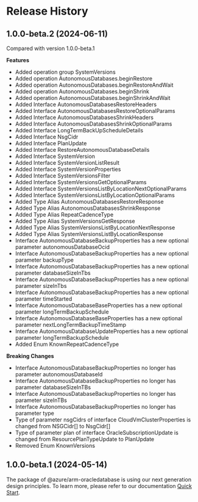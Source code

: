 # Release History
    
## 1.0.0-beta.2 (2024-06-11)
Compared with version 1.0.0-beta.1
    
**Features**

  - Added operation group SystemVersions
  - Added operation AutonomousDatabases.beginRestore
  - Added operation AutonomousDatabases.beginRestoreAndWait
  - Added operation AutonomousDatabases.beginShrink
  - Added operation AutonomousDatabases.beginShrinkAndWait
  - Added Interface AutonomousDatabasesRestoreHeaders
  - Added Interface AutonomousDatabasesRestoreOptionalParams
  - Added Interface AutonomousDatabasesShrinkHeaders
  - Added Interface AutonomousDatabasesShrinkOptionalParams
  - Added Interface LongTermBackUpScheduleDetails
  - Added Interface NsgCidr
  - Added Interface PlanUpdate
  - Added Interface RestoreAutonomousDatabaseDetails
  - Added Interface SystemVersion
  - Added Interface SystemVersionListResult
  - Added Interface SystemVersionProperties
  - Added Interface SystemVersionsFilter
  - Added Interface SystemVersionsGetOptionalParams
  - Added Interface SystemVersionsListByLocationNextOptionalParams
  - Added Interface SystemVersionsListByLocationOptionalParams
  - Added Type Alias AutonomousDatabasesRestoreResponse
  - Added Type Alias AutonomousDatabasesShrinkResponse
  - Added Type Alias RepeatCadenceType
  - Added Type Alias SystemVersionsGetResponse
  - Added Type Alias SystemVersionsListByLocationNextResponse
  - Added Type Alias SystemVersionsListByLocationResponse
  - Interface AutonomousDatabaseBackupProperties has a new optional parameter autonomousDatabaseOcid
  - Interface AutonomousDatabaseBackupProperties has a new optional parameter backupType
  - Interface AutonomousDatabaseBackupProperties has a new optional parameter databaseSizeInTbs
  - Interface AutonomousDatabaseBackupProperties has a new optional parameter sizeInTbs
  - Interface AutonomousDatabaseBackupProperties has a new optional parameter timeStarted
  - Interface AutonomousDatabaseBaseProperties has a new optional parameter longTermBackupSchedule
  - Interface AutonomousDatabaseBaseProperties has a new optional parameter nextLongTermBackupTimeStamp
  - Interface AutonomousDatabaseUpdateProperties has a new optional parameter longTermBackupSchedule
  - Added Enum KnownRepeatCadenceType

**Breaking Changes**

  - Interface AutonomousDatabaseBackupProperties no longer has parameter autonomousDatabaseId
  - Interface AutonomousDatabaseBackupProperties no longer has parameter databaseSizeInTBs
  - Interface AutonomousDatabaseBackupProperties no longer has parameter sizeInTBs
  - Interface AutonomousDatabaseBackupProperties no longer has parameter type
  - Type of parameter nsgCidrs of interface CloudVmClusterProperties is changed from NSGCidr[] to NsgCidr[]
  - Type of parameter plan of interface OracleSubscriptionUpdate is changed from ResourcePlanTypeUpdate to PlanUpdate
  - Removed Enum KnownVersions
    
    
## 1.0.0-beta.1 (2024-05-14)

The package of @azure/arm-oracledatabase is using our next generation design principles. To learn more, please refer to our documentation [Quick Start](https://aka.ms/azsdk/js/mgmt/quickstart).
